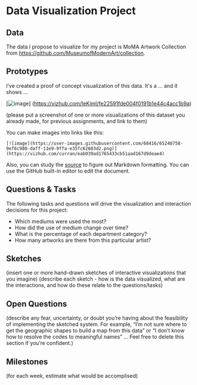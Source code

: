 # Data Visualization Project

## Data

The data I propose to visualize for my project is MoMA Artwork Collection from https://github.com/MuseumofModernArt/collection. 

## Prototypes

I’ve created a proof of concept visualization of this data. It's a ... and it shows ...

[![image](https://user-images.githubusercontent.com/59063929/219912741-5291a67d-87e6-4432-a514-cd42bbb8019f.png)]
(https://vizhub.com/IeKimI/fe22591fde004f0191b1e44c4acc1b9a)

(please put a screenshot of one or more visualizations of this dataset you already made, for previous assignments, and link to them)

You can make images into links like this:

```
[![image](https://user-images.githubusercontent.com/68416/65240758-9ef6c980-daff-11e9-9ffa-e35fc62683d2.png)](https://vizhub.com/curran/eab039ad1765433cb51aad167d9deae4)
```


Also, you can study the [source](https://raw.githubusercontent.com/curran/dataviz-project-template-proposal/master/README.md) to figure out Markdown formatting. You can use the GitHub built-in editor to edit the document.

## Questions & Tasks

The following tasks and questions will drive the visualization and interaction decisions for this project:

 * Which mediums were used the most?
 * How did the use of medium change over time?
 * What is the percentage of each department category?
 * How many artworks are there from this particular artist?

## Sketches

(insert one or more hand-drawn sketches of interactive visualizations that you imagine)
(describe each sketch - how is the data visualized, what are the interactions, and how do these relate to the questions/tasks)

## Open Questions

(describe any fear, uncertainty, or doubt you’re having about the feasibility of implementing the sketched system. For example, “I’m not sure where to get the geographic shapes to build a map from this data” or “I don’t know how to resolve the codes to meaningful names” … Feel free to delete this section if you’re confident.)

## Milestones

(for each week, estimate what would be accomplised)
